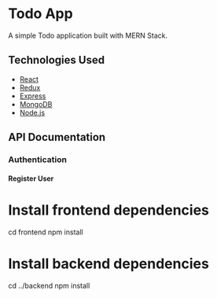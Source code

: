 # Todo App

A simple Todo application built with MERN Stack.


## Technologies Used

- [React](https://reactjs.org/)
- [Redux](https://redux.js.org/)
- [Express](https://expressjs.com/)
- [MongoDB](https://www.mongodb.com/)
- [Node.js](https://nodejs.org/)

## API Documentation

### Authentication

#### Register User





# Install frontend dependencies
cd frontend
npm install

# Install backend dependencies
cd ../backend
npm install


